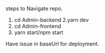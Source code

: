 steps to Navigate repo.
1. cd Admin-backend 
2.yarn dev
3. cd Admin-frontend
 4. yarn start/npm start

Have issue in baseUrl for deployment.
